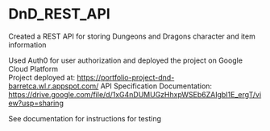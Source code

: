 # DnD_REST_API
Created a REST API for storing Dungeons and Dragons character and item information

Used Auth0 for user authorization and deployed the project on Google Cloud Platform  
Project deployed at: https://portfolio-project-dnd-barretca.wl.r.appspot.com/ 
API Specification Documentation: https://drive.google.com/file/d/1xG4nDUMUGzHhxpWSEb6ZAIgbI1E_ergT/view?usp=sharing

See documentation for instructions for testing
